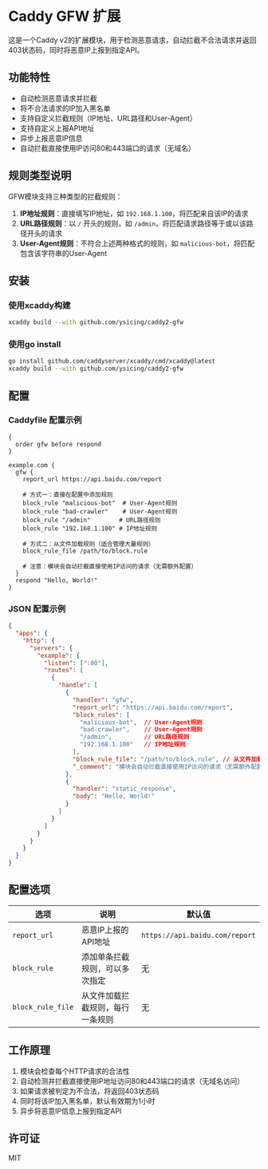 # Caddy GFW 扩展

这是一个Caddy v2的扩展模块，用于检测恶意请求，自动拦截不合法请求并返回403状态码，同时将恶意IP上报到指定API。

## 功能特性

- 自动检测恶意请求并拦截
- 将不合法请求的IP加入黑名单
- 支持自定义拦截规则（IP地址、URL路径和User-Agent）
- 支持自定义上报API地址
- 异步上报恶意IP信息
- 自动拦截直接使用IP访问80和443端口的请求（无域名）

## 规则类型说明

GFW模块支持三种类型的拦截规则：

1. **IP地址规则**：直接填写IP地址，如 `192.168.1.100`，将匹配来自该IP的请求
2. **URL路径规则**：以 `/` 开头的规则，如 `/admin`，将匹配请求路径等于或以该路径开头的请求
3. **User-Agent规则**：不符合上述两种格式的规则，如 `malicious-bot`，将匹配包含该字符串的User-Agent

## 安装

### 使用xcaddy构建

```bash
xcaddy build --with github.com/ysicing/caddy2-gfw
```

### 使用go install

```bash
go install github.com/caddyserver/xcaddy/cmd/xcaddy@latest
xcaddy build --with github.com/ysicing/caddy2-gfw
```

## 配置

### Caddyfile 配置示例

```caddyfile
{
  order gfw before respond
}

example.com {
  gfw {
    report_url https://api.baidu.com/report
    
    # 方式一：直接在配置中添加规则
    block_rule "malicious-bot"  # User-Agent规则
    block_rule "bad-crawler"    # User-Agent规则
    block_rule "/admin"        # URL路径规则
    block_rule "192.168.1.100" # IP地址规则
    
    # 方式二：从文件加载规则（适合管理大量规则）
    block_rule_file /path/to/block.rule
    
    # 注意：模块会自动拦截直接使用IP访问的请求（无需额外配置）
  }
  respond "Hello, World!"
}
```

### JSON 配置示例

```json
{
  "apps": {
    "http": {
      "servers": {
        "example": {
          "listen": [":80"],
          "routes": [
            {
              "handle": [
                {
                  "handler": "gfw",
                  "report_url": "https://api.baidu.com/report",
                  "block_rules": [
                    "malicious-bot",  // User-Agent规则
                    "bad-crawler",    // User-Agent规则
                    "/admin",         // URL路径规则
                    "192.168.1.100"   // IP地址规则
                  ],
                  "block_rule_file": "/path/to/block.rule", // 从文件加载规则
                  "_comment": "模块会自动拦截直接使用IP访问的请求（无需额外配置）"
                },
                {
                  "handler": "static_response",
                  "body": "Hello, World!"
                }
              ]
            }
          ]
        }
      }
    }
  }
}
```

## 配置选项

| 选项 | 说明 | 默认值 |
|------|------|--------|
| `report_url` | 恶意IP上报的API地址 | `https://api.baidu.com/report` |
| `block_rule` | 添加单条拦截规则，可以多次指定 | 无 |
| `block_rule_file` | 从文件加载拦截规则，每行一条规则 | 无 |

## 工作原理

1. 模块会检查每个HTTP请求的合法性
2. 自动检测并拦截直接使用IP地址访问80和443端口的请求（无域名访问）
3. 如果请求被判定为不合法，将返回403状态码
4. 同时将该IP加入黑名单，默认有效期为1小时
5. 异步将恶意IP信息上报到指定API

## 许可证

MIT
